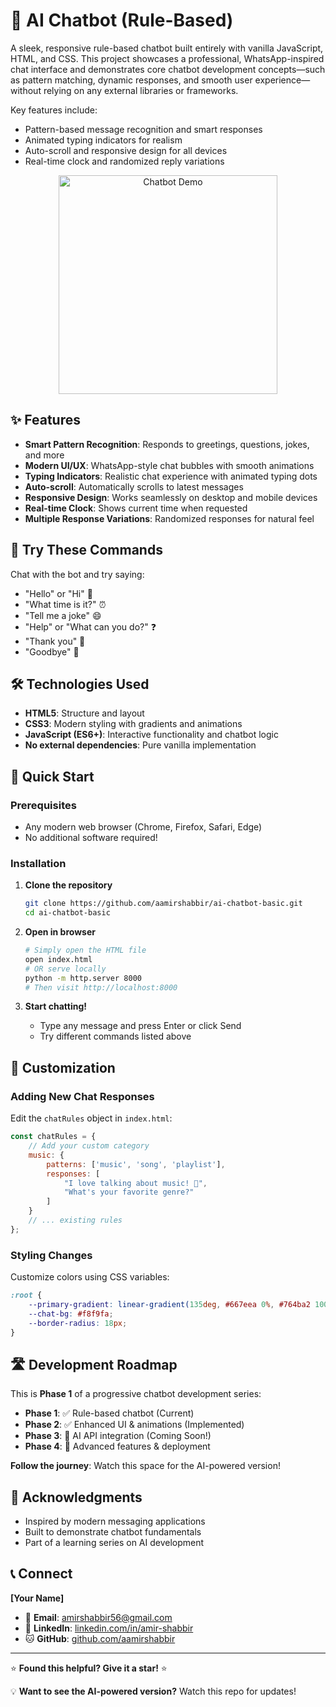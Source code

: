 
# 🤖 AI Chatbot (Rule-Based)

A sleek, responsive rule-based chatbot built entirely with vanilla JavaScript, HTML, and CSS. This project showcases a professional, WhatsApp-inspired chat interface and demonstrates core chatbot development concepts—such as pattern matching, dynamic responses, and smooth user experience—without relying on any external libraries or frameworks.

Key features include:
- Pattern-based message recognition and smart responses
- Animated typing indicators for realism
- Auto-scroll and responsive design for all devices
- Real-time clock and randomized reply variations

<p align="center">
    <img src="./screenshots/chatbot-demo.gif" alt="Chatbot Demo" width="350"/>
</p>

## ✨ Features

- **Smart Pattern Recognition**: Responds to greetings, questions, jokes, and more
- **Modern UI/UX**: WhatsApp-style chat bubbles with smooth animations  
- **Typing Indicators**: Realistic chat experience with animated typing dots
- **Auto-scroll**: Automatically scrolls to latest messages
- **Responsive Design**: Works seamlessly on desktop and mobile devices
- **Real-time Clock**: Shows current time when requested
- **Multiple Response Variations**: Randomized responses for natural feel


## 🎯 Try These Commands

Chat with the bot and try saying:
- "Hello" or "Hi" 👋
- "What time is it?" ⏰  
- "Tell me a joke" 😄
- "Help" or "What can you do?" ❓
- "Thank you" 🙏
- "Goodbye" 👋

## 🛠️ Technologies Used

- **HTML5**: Structure and layout
- **CSS3**: Modern styling with gradients and animations  
- **JavaScript (ES6+)**: Interactive functionality and chatbot logic
- **No external dependencies**: Pure vanilla implementation

## 🚀 Quick Start

### Prerequisites
- Any modern web browser (Chrome, Firefox, Safari, Edge)
- No additional software required!

### Installation

1. **Clone the repository**
   ```bash
   git clone https://github.com/aamirshabbir/ai-chatbot-basic.git
   cd ai-chatbot-basic
   ```

2. **Open in browser**
   ```bash
   # Simply open the HTML file
   open index.html
   # OR serve locally
   python -m http.server 8000
   # Then visit http://localhost:8000
   ```

3. **Start chatting!**
   - Type any message and press Enter or click Send
   - Try different commands listed above

## 🎨 Customization

### Adding New Chat Responses

Edit the `chatRules` object in `index.html`:

```javascript
const chatRules = {
    // Add your custom category
    music: {
        patterns: ['music', 'song', 'playlist'],
        responses: [
            "I love talking about music! 🎵",
            "What's your favorite genre?"
        ]
    }
    // ... existing rules
};
```

### Styling Changes

Customize colors using CSS variables:

```css
:root {
    --primary-gradient: linear-gradient(135deg, #667eea 0%, #764ba2 100%);
    --chat-bg: #f8f9fa;
    --border-radius: 18px;
}
```

## 🛣️ Development Roadmap

This is **Phase 1** of a progressive chatbot development series:

- **Phase 1**: ✅ Rule-based chatbot (Current)
- **Phase 2**: ✅ Enhanced UI & animations (Implemented)  
- **Phase 3**: 🔄 AI API integration (Coming Soon!)
- **Phase 4**: 🚀 Advanced features & deployment

**Follow the journey**: Watch this space for the AI-powered version!


## 🌟 Acknowledgments

- Inspired by modern messaging applications
- Built to demonstrate chatbot fundamentals
- Part of a learning series on AI development

## 📞 Connect

**[Your Name]**
- 📧 **Email**: [amirshabbir56@gmail.com](mailto:amirshabbir56@gmail.com)
- 💼 **LinkedIn**: [linkedin.com/in/amir-shabbir](https://linkedin.com/in/amir-shabbir)  
- 🐱 **GitHub**: [github.com/aamirshabbir](https://github.com/aamirshabbir)

---

⭐ **Found this helpful? Give it a star!** ⭐

💡 **Want to see the AI-powered version?** Watch this repo for updates!